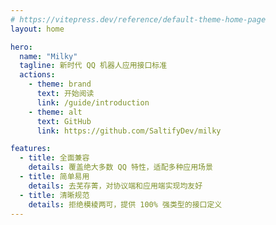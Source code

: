 ```yaml
---
# https://vitepress.dev/reference/default-theme-home-page
layout: home

hero:
  name: "Milky"
  tagline: 新时代 QQ 机器人应用接口标准
  actions:
    - theme: brand
      text: 开始阅读
      link: /guide/introduction
    - theme: alt
      text: GitHub
      link: https://github.com/SaltifyDev/milky

features:
  - title: 全面兼容
    details: 覆盖绝大多数 QQ 特性，适配多种应用场景
  - title: 简单易用
    details: 去芜存菁，对协议端和应用端实现均友好
  - title: 清晰规范
    details: 拒绝模棱两可，提供 100% 强类型的接口定义
---
```


